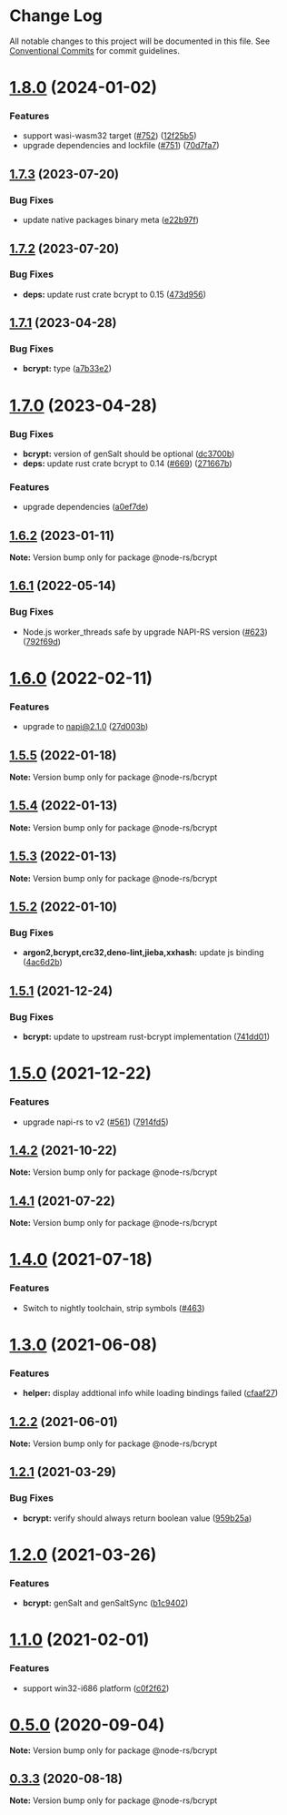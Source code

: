 # Change Log

All notable changes to this project will be documented in this file.
See [Conventional Commits](https://conventionalcommits.org) for commit guidelines.

# [1.8.0](https://github.com/napi-rs/node-rs/compare/@node-rs/bcrypt@1.7.3...@node-rs/bcrypt@1.8.0) (2024-01-02)

### Features

- support wasi-wasm32 target ([#752](https://github.com/napi-rs/node-rs/issues/752)) ([12f25b5](https://github.com/napi-rs/node-rs/commit/12f25b5a5e09a01c832e4d26084acf4ddbd730b9))
- upgrade dependencies and lockfile ([#751](https://github.com/napi-rs/node-rs/issues/751)) ([70d7fa7](https://github.com/napi-rs/node-rs/commit/70d7fa72262c6e547950b30daa2d03583a1b04bd))

## [1.7.3](https://github.com/napi-rs/node-rs/compare/@node-rs/bcrypt@1.7.2...@node-rs/bcrypt@1.7.3) (2023-07-20)

### Bug Fixes

- update native packages binary meta ([e22b97f](https://github.com/napi-rs/node-rs/commit/e22b97f00c568d21a001df432136db51843edf80))

## [1.7.2](https://github.com/napi-rs/node-rs/compare/@node-rs/bcrypt@1.7.1...@node-rs/bcrypt@1.7.2) (2023-07-20)

### Bug Fixes

- **deps:** update rust crate bcrypt to 0.15 ([473d956](https://github.com/napi-rs/node-rs/commit/473d9565e886e11d4cba73ed7d4eb2a56fc3e809))

## [1.7.1](https://github.com/napi-rs/node-rs/compare/@node-rs/bcrypt@1.7.0...@node-rs/bcrypt@1.7.1) (2023-04-28)

### Bug Fixes

- **bcrypt:** type ([a7b33e2](https://github.com/napi-rs/node-rs/commit/a7b33e2e9eee498a25bea34d6d95930d91aa7fd7))

# [1.7.0](https://github.com/napi-rs/node-rs/compare/@node-rs/bcrypt@1.6.2...@node-rs/bcrypt@1.7.0) (2023-04-28)

### Bug Fixes

- **bcrypt:** version of genSalt should be optional ([dc3700b](https://github.com/napi-rs/node-rs/commit/dc3700b8bce3ead87d3c2767ebd64ec3f6c0605d))
- **deps:** update rust crate bcrypt to 0.14 ([#669](https://github.com/napi-rs/node-rs/issues/669)) ([271667b](https://github.com/napi-rs/node-rs/commit/271667be374712518f04713c568d46271e9160a8))

### Features

- upgrade dependencies ([a0ef7de](https://github.com/napi-rs/node-rs/commit/a0ef7deb79e15dbe860c02fca21bc00dbc80de00))

## [1.6.2](https://github.com/napi-rs/node-rs/compare/@node-rs/bcrypt@1.6.1...@node-rs/bcrypt@1.6.2) (2023-01-11)

**Note:** Version bump only for package @node-rs/bcrypt

## [1.6.1](https://github.com/napi-rs/node-rs/compare/@node-rs/bcrypt@1.6.0...@node-rs/bcrypt@1.6.1) (2022-05-14)

### Bug Fixes

- Node.js worker_threads safe by upgrade NAPI-RS version ([#623](https://github.com/napi-rs/node-rs/issues/623)) ([792f69d](https://github.com/napi-rs/node-rs/commit/792f69d7ac1055947ac47c8049f16c863d3a0ad8))

# [1.6.0](https://github.com/napi-rs/node-rs/compare/@node-rs/bcrypt@1.5.5...@node-rs/bcrypt@1.6.0) (2022-02-11)

### Features

- upgrade to napi@2.1.0 ([27d003b](https://github.com/napi-rs/node-rs/commit/27d003b28919ff5f499abe1d4bbd77cc5afb930d))

## [1.5.5](https://github.com/napi-rs/node-rs/compare/@node-rs/bcrypt@1.5.4...@node-rs/bcrypt@1.5.5) (2022-01-18)

**Note:** Version bump only for package @node-rs/bcrypt

## [1.5.4](https://github.com/napi-rs/node-rs/compare/@node-rs/bcrypt@1.5.3...@node-rs/bcrypt@1.5.4) (2022-01-13)

**Note:** Version bump only for package @node-rs/bcrypt

## [1.5.3](https://github.com/napi-rs/node-rs/compare/@node-rs/bcrypt@1.5.2...@node-rs/bcrypt@1.5.3) (2022-01-13)

**Note:** Version bump only for package @node-rs/bcrypt

## [1.5.2](https://github.com/napi-rs/node-rs/compare/@node-rs/bcrypt@1.5.1...@node-rs/bcrypt@1.5.2) (2022-01-10)

### Bug Fixes

- **argon2,bcrypt,crc32,deno-lint,jieba,xxhash:** update js binding ([4ac6d2b](https://github.com/napi-rs/node-rs/commit/4ac6d2b9e9072a63216d05b47c92d3725b5b36f4))

## [1.5.1](https://github.com/napi-rs/node-rs/compare/@node-rs/bcrypt@1.5.0...@node-rs/bcrypt@1.5.1) (2021-12-24)

### Bug Fixes

- **bcrypt:** update to upstream rust-bcrypt implementation ([741dd01](https://github.com/napi-rs/node-rs/commit/741dd013448172fb14782738e052cf26869753de))

# [1.5.0](https://github.com/napi-rs/node-rs/compare/@node-rs/bcrypt@1.4.2...@node-rs/bcrypt@1.5.0) (2021-12-22)

### Features

- upgrade napi-rs to v2 ([#561](https://github.com/napi-rs/node-rs/issues/561)) ([7914fd5](https://github.com/napi-rs/node-rs/commit/7914fd526b03b0bb22d06cfd18024ae41206040f))

## [1.4.2](https://github.com/napi-rs/node-rs/compare/@node-rs/bcrypt@1.4.1...@node-rs/bcrypt@1.4.2) (2021-10-22)

**Note:** Version bump only for package @node-rs/bcrypt

## [1.4.1](https://github.com/napi-rs/node-rs/compare/@node-rs/bcrypt@1.4.0...@node-rs/bcrypt@1.4.1) (2021-07-22)

**Note:** Version bump only for package @node-rs/bcrypt

# [1.4.0](https://github.com/napi-rs/node-rs/compare/@node-rs/bcrypt@1.3.0...@node-rs/bcrypt@1.4.0) (2021-07-18)

### Features

- Switch to nightly toolchain, strip symbols ([#463](https://github.com/napi-rs/node-rs/pull/463))

# [1.3.0](https://github.com/napi-rs/node-rs/compare/@node-rs/bcrypt@1.2.2...@node-rs/bcrypt@1.3.0) (2021-06-08)

### Features

- **helper:** display addtional info while loading bindings failed ([cfaaf27](https://github.com/napi-rs/node-rs/commit/cfaaf27f17be0f8a8e008892e222b26f2f10fd26))

## [1.2.2](https://github.com/napi-rs/node-rs/compare/@node-rs/bcrypt@1.2.1...@node-rs/bcrypt@1.2.2) (2021-06-01)

**Note:** Version bump only for package @node-rs/bcrypt

## [1.2.1](https://github.com/napi-rs/node-rs/compare/@node-rs/bcrypt@1.2.0...@node-rs/bcrypt@1.2.1) (2021-03-29)

### Bug Fixes

- **bcrypt:** verify should always return boolean value ([959b25a](https://github.com/napi-rs/node-rs/commit/959b25af28832eb1a56065ab3a5415dbf6848cfa))

# [1.2.0](https://github.com/napi-rs/node-rs/compare/@node-rs/bcrypt@1.1.0...@node-rs/bcrypt@1.2.0) (2021-03-26)

### Features

- **bcrypt:** genSalt and genSaltSync ([b1c9402](https://github.com/napi-rs/node-rs/commit/b1c9402260d5ae609d77d4addce42e881f80e80f))

# [1.1.0](https://github.com/napi-rs/node-rs/compare/@node-rs/bcrypt@1.0.0...@node-rs/bcrypt@1.1.0) (2021-02-01)

### Features

- support win32-i686 platform ([c0f2f62](https://github.com/napi-rs/node-rs/commit/c0f2f62adc1fae15263086781e34d78d8eeeaecc))

# [0.5.0](https://github.com/napi-rs/node-rs/compare/@node-rs/bcrypt@0.4.1...@node-rs/bcrypt@0.5.0) (2020-09-04)

**Note:** Version bump only for package @node-rs/bcrypt

## [0.3.3](https://github.com/napi-rs/node-rs/compare/@node-rs/bcrypt@0.3.2...@node-rs/bcrypt@0.3.3) (2020-08-18)

**Note:** Version bump only for package @node-rs/bcrypt
